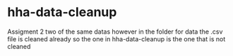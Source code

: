 # hha-data-cleanup
Assigment 2
two of the same datas however in the folder for data the .csv file is cleaned already 
so the one in hha-data-cleanup is the one that is not cleaned